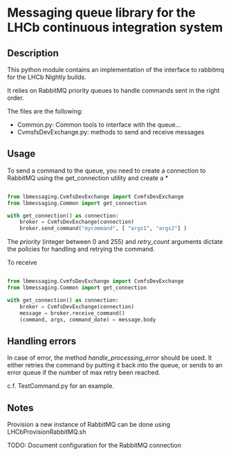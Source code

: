 Messaging queue library for the LHCb continuous integration system
==================================================================

Description
-----------

This python module contains an implementation of the interface to rabbitmq for the LHCb Nightly builds.

It relies on RabbitMQ priority queues to handle commands sent in the right order.

The files are the following:
* Common.py: Common tools to interface with the queue...
* CvmsfsDevExchange.py: methods to send and receive messages


Usage
-----

To send a command to the queue, you need to create a connection to RabbitMQ using the get_connection
utility and create a *
```python

from lbmessaging.CvmfsDevExchange import CvmfsDevExchange
from lbmessaging.Common import get_connection

with get_connection() as connection:
    broker = CvmfsDevExchange(connection)
    broker.send_command("mycommand", [ "args1", "args2"] )

```

The *priority* (integer between 0 and 255) and *retry_count* arguments dictate the policies for handling and retrying 
the command.

To receive
```python

from lbmessaging.CvmfsDevExchange import CvmfsDevExchange
from lbmessaging.Common import get_connection

with get_connection() as connection:
    broker = CvmfsDevExchange(connection)
    message = broker.receive_command()
    (command, args, command_date) = message.body 

```


Handling errors
---------------

In case of error, the method *handle_processing_error* should be used.
It either retries the command  by putting it back into the queue, or sends to an error queue if the number of max retry 
been reached.

c.f. TestCommand.py for an example.


Notes
---------------

Provision a new instance of RabbitMQ can be done using LHCbProvisionRabbitMQ.sh

TODO: Document configuration for the RabbitMQ connection 





